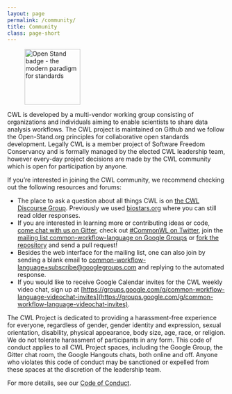```yaml
---
layout: page
permalink: /community/
title: Community 
class: page-short
---
```


<figure class="float-right"><a href="https://open-stand.org/about-us/principles" class="open-stand"><picture><source srcset="https://github.com/common-workflow-language/cwl-website/raw/main/openstand-128x128-blue.webp" type="image/webp"><img src="./Common Workflow Language_files/openstand-128x128-blue.png" alt="Open Stand badge - the modern paradigm for standards" width="128" height="128"></picture></a></figure>

CWL is developed by a multi-vendor working group consisting of organizations and individuals aiming to enable scientists to share data analysis workflows. The CWL project is maintained on Github and we follow the Open-Stand.org principles for collaborative open standards development. Legally CWL is a member project of Software Freedom Conservancy and is formally managed by the elected CWL leadership team, however every-day project decisions are made by the CWL community which is open for participation by anyone.

If you’re interested in joining the CWL community, we recommend checking out the following resources and forums:

* The place to ask a question about all things CWL is on [the CWL Discourse Group](https://cwl.discourse.group/). Previously we used [biostars.org](https://www.biostars.org/t/cwl/) where you can still read older responses.
* If you are interested in learning more or contributing ideas or code, [come chat with us on Gitter](https://gitter.im/common-workflow-language/common-workflow-language), check out [#CommonWL on Twitter](https://twitter.com/search?q=%23CommonWL), join the [mailing list common-workflow-language on Google Groups](https://groups.google.com/forum/#!forum/common-workflow-language) or [fork the repository](https://github.com/common-workflow-language/common-workflow-language) and send a pull request!
* Besides the web interface for the mailing list, one can also join by sending a blank email to [common-workflow-language+subscribe@googlegroups.com](mailto:common-workflow-language+subscribe@googlegroups.com) and replying to the automated response.
* If you would like to receive Google Calendar invites for the CWL weekly video chat, sign up at [https://groups.google.com/g/common-workflow-language-videochat-invites](https://groups.google.com/g/common-workflow-language-videochat-invites).

The CWL Project is dedicated to providing a harassment-free experience for everyone, regardless of gender, gender identity and expression, sexual orientation, disability, physical appearance, body size, age, race, or religion. We do not tolerate harassment of participants in any form. This code of conduct applies to all CWL Project spaces, including the Google Group, the Gitter chat room, the Google Hangouts chats, both online and off. Anyone who violates this code of conduct may be sanctioned or expelled from these spaces at the discretion of the leadership team.

For more details, see our [Code of Conduct](https://github.com/common-workflow-language/common-workflow-language/blob/main/CODE_OF_CONDUCT.md).

